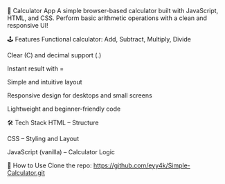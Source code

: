 🧮 Calculator App
A simple browser-based calculator built with JavaScript, HTML, and CSS. Perform basic arithmetic operations with a clean and responsive UI!

🕹️ Features
Functional calculator: Add, Subtract, Multiply, Divide

Clear (C) and decimal support (.)

Instant result with =

Simple and intuitive layout

Responsive design for desktops and small screens

Lightweight and beginner-friendly code

🛠️ Tech Stack
HTML – Structure

CSS – Styling and Layout

JavaScript (vanilla) – Calculator Logic

🚀 How to Use
Clone the repo:
https://github.com/eyy4k/Simple-Calculator.git
